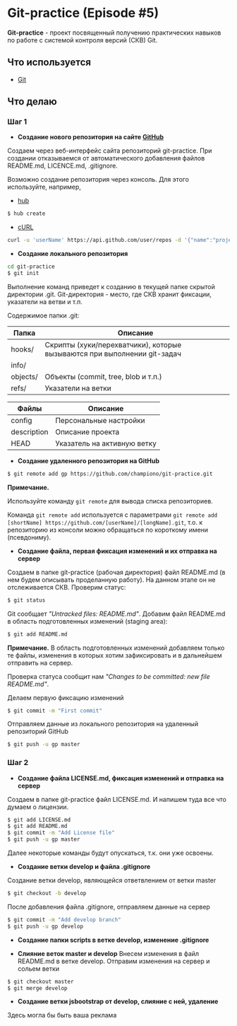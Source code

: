 # Git-practice (Episode #5)

**Git-practice** - проект посвященный получению практических навыков по работе с системой контроля версий (СКВ) Git.

## Что используется
* [Git](https://git-scm.com/)

## Что делаю

### Шаг 1

* **Создание нового репозитория на сайте [GitHub](https://github.com)**

Создаем через веб-интерфейс сайта репозиторий git-practice. При создании отказываемся от автоматического добавления файлов README.md, LICENCE.md, .gitignore.

Возможно создание репозитория через консоль. Для этого используйте, например,

* [hub](https://github.com/github/hub)
```bash
$ hub create
```
* [cURL](http://www.confusedbycode.com/curl)
```bash
curl -u 'userName' https://api.github.com/user/repos -d '{"name":"projectName","description":"Project description"}'
```

* **Создание локального репозитория**

```bash
cd git-practice
$ git init
```
Выполнение команд приведет к созданию в текущей папке скрытой директории .git. Git-директория - место, где СКВ хранит фиксации, указатели на ветви и т.п. 

Содержимое папки .git:

| Папка     | Описание                                                                  |
|-----------|---------------------------------------------------------------------------|
| hooks/    | Cкрипты (хуки/перехватчики), которые вызываются при выполнении git-задач  |
| info/     |                                                                           |
| objects/  | Объекты (commit, tree, blob и т.п.)                                       |
| refs/     | Указатели на ветки                                                        |

| Файлы         | Описание                      |
|---------------|-------------------------------|
| config        | Персональные настройки        |
| description   | Описание проекта              |
| HEAD          | Указатель на активную ветку   |

* **Создание удаленного репозитория на GitHub**

```bash
$ git remote add gp https://github.com/championo/git-practice.git
```
**Примечание.**

Используйте команду `git remote` для вывода списка репозиториев.

Команда `git remote add` используется с параметрами `git remote add [shortName] https://github.com/[userName]/[longName].git`, т.о. к репозиторию из консоли можно обращаться по короткому имени (псевдониму).

* **Создание файла, первая фиксация изменений и их отправка на сервер**

Создаем в папке git-practice (рабочая директория) файл README.md (в нем будем описывать проделанную работу). На данном этапе он не отслеживается СКВ.
Проверим статус:
```bash
$ git status
```
Git сообщает *"Untracked files: README.md"*. Добавим файл README.md в область подготовленных изменений (staging area):
```bash
$ git add README.md
```
**Примечание.** В область подготовленных изменений добавляем только те файлы, изменения в которых хотим зафиксировать и в дальнейшем отправить на сервер.

Проверка статуса сообщит нам *"Changes to be committed: new file README.md"*.

Делаем первую фиксацию изменений
```bash
$ git commit -m "First commit"
```
Отправляем данные из локального репозитория на удаленный репозиторий GitHub
```bash
$ git push -u gp master
```

### Шаг 2

* **Создание файла LICENSE.md, фиксация изменений и отправка на сервер**

Создаем в папке git-practice файл LICENSE.md. И напишем туда все что думаем о лицензии.
```bash
$ git add LICENSE.md
$ git add README.md
$ git commit -m "Add License file"
$ git push -u gp master
```

Далее некоторые команды будут опускаться, т.к. они уже освоены.

* **Создание ветки develop и файла .gitignore**

Создание ветки develop, являющейся ответвлением от ветки master
```bash
$ git checkout -b develop
```
После добавления файла .gitignore, отправляем данные на сервер
```bash
$ git commit -m "Add develop branch"
$ git push -u gp develop
```

* **Создание папки scripts в ветке develop, изменение .gitignore**

* **Слияние веток master и develop**
Внесем изменения в файл README.md в ветке develop. Отправим изменения на сервер и сольем ветки
```bash
$ git checkout master
$ git merge develop
```

* **Создание ветки jsbootstrap от develop, слияние с ней, удаление**

Здесь могла бы быть ваша реклама